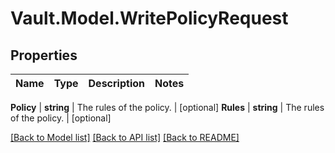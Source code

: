 # Vault.Model.WritePolicyRequest

## Properties

Name | Type | Description | Notes
------------ | ------------- | ------------- | -------------

**Policy** | **string** | The rules of the policy. | [optional] **Rules** | **string** | The rules of the policy. | [optional] 

[[Back to Model list]](../README.md#documentation-for-models) [[Back to API list]](../README.md#documentation-for-api-endpoints) [[Back to README]](../README.md)

